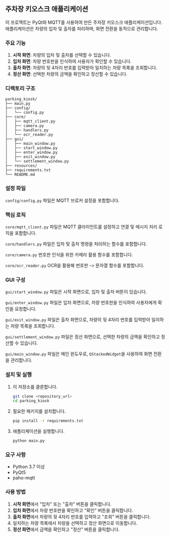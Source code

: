 ## 주차장 키오스크 애플리케이션

이 프로젝트는 PyQt와 MQTT를 사용하여 만든 주차장 키오스크 애플리케이션입니다. 애플리케이션은 차량의 입차 및 출차를 처리하며, 화면 전환을 동적으로 관리합니다.

### 주요 기능

1. **시작 화면**: 차량의 입차 및 출차를 선택할 수 있습니다.
2. **입차 화면**: 차량 번호판을 인식하여 사용자가 확인할 수 있습니다.
3. **출차 화면**: 차량의 뒷 4자리 번호를 입력받아 일치하는 차량 목록을 조회합니다.
4. **정산 화면**: 선택한 차량의 금액을 확인하고 정산할 수 있습니다.

### 디렉토리 구조

```
parking_kiosk/
├── main.py
├── config/
│   └── config.py
├── core/
│   ├── mqtt_client.py
│   ├── camera.py
│   ├── handlers.py
│   └── ocr_reader.py
├── gui/
│   ├── main_window.py
│   ├── start_window.py
│   ├── enter_window.py
│   ├── exit_window.py
│   └── settlement_window.py
├── resources/
├── requirements.txt
└── README.md
```

### 설정 파일

`config/config.py` 파일은 MQTT 브로커 설정을 포함합니다.

### 핵심 로직

`core/mqtt_client.py` 파일은 MQTT 클라이언트를 설정하고 연결 및 메시지 처리 로직을 포함합니다.

`core/handlers.py` 파일은 입차 및 출차 명령을 처리하는 함수를 포함합니다.

`core/camera.py` 번호판 인식을 위한 카메라 촬용 함수를 포함합니다.

`core/ocr_reader.py` OCR을 활용해 번호판 -> 문자열 함수를 포함합니다.

### GUI 구성

`gui/start_window.py` 파일은 시작 화면으로, 입차 및 출차 버튼이 있습니다.

`gui/enter_window.py` 파일은 입차 화면으로, 차량 번호판을 인식하여 사용자에게 확인을 요청합니다.

`gui/exit_window.py` 파일은 출차 화면으로, 차량의 뒷 4자리 번호를 입력받아 일치하는 차량 목록을 조회합니다.

`gui/settlement_window.py` 파일은 정산 화면으로, 선택한 차량의 금액을 확인하고 정산할 수 있습니다.

`gui/main_window.py` 파일은 메인 윈도우로, `QStackedWidget`을 사용하여 화면 전환을 관리합니다.

### 설치 및 실행

1. 이 저장소를 클론합니다.

   ```bash
   git clone <repository_url>
   cd parking_kiosk
   ```

2. 필요한 패키지를 설치합니다.

   ```bash
   pip install -r requirements.txt
   ```

3. 애플리케이션을 실행합니다.

   ```bash
   python main.py
   ```

### 요구 사항

- Python 3.7 이상
- PyQt5
- paho-mqtt

### 사용 방법

1. **시작 화면**에서 "입차" 또는 "출차" 버튼을 클릭합니다.
2. **입차 화면**에서 차량 번호판을 확인하고 "확인" 버튼을 클릭합니다.
3. **출차 화면**에서 차량의 뒷 4자리 번호를 입력하고 "조회" 버튼을 클릭합니다.
4. 일치하는 차량 목록에서 차량을 선택하고 정산 화면으로 이동합니다.
5. **정산 화면**에서 금액을 확인하고 "정산" 버튼을 클릭합니다.
